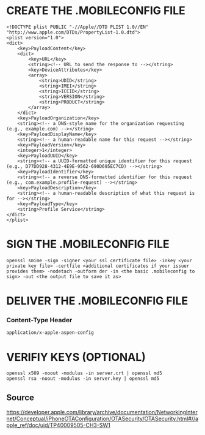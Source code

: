 # CREATE THE .MOBILECONFIG FILE


```<?xml version="1.0" encoding="UTF-8"?>
<!DOCTYPE plist PUBLIC "-//Apple//DTD PLIST 1.0//EN" "http://www.apple.com/DTDs/PropertyList-1.0.dtd">
<plist version="1.0">
<dict>
    <key>PayloadContent</key>
    <dict>
        <key>URL</key>
        <string><!-- URL to send the response to --></string>
        <key>DeviceAttributes</key>
        <array>
            <string>UDID</string>
            <string>IMEI</string>
            <string>ICCID</string>
            <string>VERSION</string>
            <string>PRODUCT</string>
        </array>
    </dict>
    <key>PayloadOrganization</key>
    <string><!-- a DNS-style name for the organization requesting (e.g., example.com) --></string>
    <key>PayloadDisplayName</key>
    <string><!-- a human-readable name for this request --></string>
    <key>PayloadVersion</key>
    <integer>1</integer>
    <key>PayloadUUID</key>
    <string><!-- a UUID-formatted unique identifier for this request (e.g., D77DD928-4312-4E9E-9562-690D695EC7CD) --></string>
    <key>PayloadIdentifier</key>
    <string><!-- a reverse DNS-formatted identifier for this request (e.g., com.example.profile-request) --></string>
    <key>PayloadDescription</key>
    <string><!-- a human-readable description of what this request is for --></string>
    <key>PayloadType</key>
    <string>Profile Service</string>
</dict>
</plist>
```




# SIGN THE .MOBILECONFIG FILE
```
openssl smime -sign -signer <your ssl certificate file> -inkey <your private key file> -certfile <additional certificates if your issuer provides them> -nodetach -outform der -in <the basic .mobileconfig to sign> -out <the output file to save it as>
```

# DELIVER THE .MOBILECONFIG FILE
### Content-Type Header
```
application/x-apple-aspen-config
```

# VERIFIY KEYS (OPTIONAL)
```
openssl x509 -noout -modulus -in server.crt | openssl md5
openssl rsa -noout -modulus -in server.key | openssl md5
```


## Source
https://developer.apple.com/library/archive/documentation/NetworkingInternet/Conceptual/iPhoneOTAConfiguration/OTASecurity/OTASecurity.html#//apple_ref/doc/uid/TP40009505-CH3-SW1